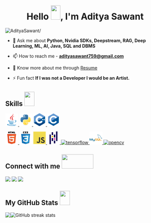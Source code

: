 <!-- <div align="center">
<img width="100%" height = "380px" src="https://images.idgesg.net/images/article/2020/05/sale_25313_primary_image_wide-100842650-large.jpg" alt="cover" />
</div> -->

<h1 align="center">Hello <img src="https://github.com/Ashutosh00710/Ashutosh00710/blob/master/wave.gif" width="30px" height="45"
         width="45">, I'm Aditya Sawant</h1>

<!-- ![visitors](https://visitor-badge.glitch.me/badge?page_id=adityaasawant) -->
<p align="left"> <img src=https://komarev.com/ghpvc/?username=adityaasawant alt=AdityaSawant/> </p>

<!-- <p align="center"> <img src="https://komarev.com/ghpvc/?username=adityaasawant&label=Profile%20views&color=blueviolet&style=flat" alt="adityaasawant" /> </p>

<p align="center"> <a href="https://github.com/ryo-ma/github-profile-trophy"><img src="https://github-profile-trophy.vercel.app/?username=adityaasawant" alt="adityaasawant" /></a> </p>
 -->
<!-- <p align="left"> <a href="https://twitter.com/AdityaASawant1" target="blank"><img src="https://img.shields.io/twitter/follow/AdityaASawant1?logo=twitter&style=for-the-badge" alt="AdityaASawant1" /></a> </p> -->
<!--
[![Website](https://img.shields.io/website?label=nikhilmane.com&style=for-the-badge&url=https%3A%2F%2Fnikhilmane.com)](https://)-->
<!--
[![Twitter Follow](https://img.shields.io/twitter/follow/AdityaASawant1?color=1DA1F2&logo=twitter&style=for-the-badge)](https://twitter.com/AdityaASawant1)
<!--
- 🔭 I just launched my website: [Portfolio]()

- 🔭 I’m currently working as a **Machine Learning Engineer** at **Quantiphi**
<!-- 
- 🌱 I’m currently learning **React.js, Node.js** -->

- 💬 Ask me about **Python, Nvidia SDKs, Deepstream, RAG, Deep Learning, ML, AI, Java, SQL and DBMS**

- 📫 How to reach me - **adityasawant759@gmail.com**
<!-- 
- 👯 I’m looking to collaborate on Web Development projects, any language is welcome! -->

- 📄 Know more about me through [Resume](https://drive.google.com/file/d/1PYIkup3VNq7qi-m3zat_4rF134huCb_f/view?usp=sharing)

- ⚡ Fun fact **If I was not a Developer I would be an Artist.**

<h2> Skills <img src = "https://media2.giphy.com/media/QssGEmpkyEOhBCb7e1/giphy.gif?cid=ecf05e47a0n3gi1bfqntqmob8g9aid1oyj2wr3ds3mg700bl&rid=giphy.gif" width = 32px  height="45"
         width="45"> </h2>

<a href="https://www.java.com" target="_blank"> <img src="https://raw.githubusercontent.com/devicons/devicon/master/icons/java/java-original.svg" alt="java" width="40" height="40"/> </a>
<a href="https://www.python.org" target="_blank"> <img src="https://raw.githubusercontent.com/devicons/devicon/master/icons/python/python-original.svg" alt="python" width="40" height="40"/> </a> <a href="https://www.w3schools.com/cpp/" target="_blank" rel="noreferrer"> <img src="https://raw.githubusercontent.com/devicons/devicon/master/icons/cplusplus/cplusplus-original.svg" alt="cplusplus" width="40" height="40"/> </a> <a href="https://www.w3schools.com/css/" target="_blank" rel="noreferrer"> <a href="https://www.cprogramming.com/" target="_blank" rel="noreferrer"> <img src="https://raw.githubusercontent.com/devicons/devicon/master/icons/c/c-original.svg" alt="c" width="40" height="40"/> </a> <p align="left">  <a href="https://www.w3.org/html/" target="_blank" rel="noreferrer"> <img src="https://raw.githubusercontent.com/devicons/devicon/master/icons/html5/html5-original-wordmark.svg" alt="html5" width="40" height="40"/> </a><img src="https://raw.githubusercontent.com/devicons/devicon/master/icons/css3/css3-original-wordmark.svg" alt="css3" width="40" height="40"/> </a> <a href="https://developer.mozilla.org/en-US/docs/Web/JavaScript" target="_blank" rel="noreferrer"> <img src="https://raw.githubusercontent.com/devicons/devicon/master/icons/javascript/javascript-original.svg" alt="javascript" width="40" height="40"/> </a> <a href="https://pandas.pydata.org/" target="_blank" rel="noreferrer"> <img src="https://raw.githubusercontent.com/devicons/devicon/2ae2a900d2f041da66e950e4d48052658d850630/icons/pandas/pandas-original.svg" alt="pandas" width="40" height="40"/> </a> <a href="https://www.tensorflow.org" target="_blank" rel="noreferrer"> <img src="https://www.vectorlogo.zone/logos/tensorflow/tensorflow-icon.svg" alt="tensorflow" width="40" height="40"/> </a> <a href="https://www.mysql.com/" target="_blank"> <img src="https://raw.githubusercontent.com/devicons/devicon/master/icons/mysql/mysql-original-wordmark.svg" alt="mysql" width="40" height="40"/> </a> <a href="https://opencv.org/" target="_blank"> <img src="https://www.vectorlogo.zone/logos/opencv/opencv-icon.svg" alt="opencv" width="40" height="40"/> </a></p>

<!-- ![HTML5](https://img.shields.io/badge/-HTML5-%23E44D27?style=for-the-badge&logo=html5&logoColor=ffffff)
![CSS3](https://img.shields.io/badge/-CSS3-%231572B6?style=for-the-badge&logo=css3)
![JavaScript](https://img.shields.io/badge/-JavaScript-%23F7DF1C?style=for-the-badge&logo=javascript&logoColor=000000&labelColor=%23F7DF1C&color=%23FFCE5A)
![Git](https://img.shields.io/badge/-Git-%23F05032?style=for-the-badge&logo=git&logoColor=%23ffffff)
<a href="https://scikit-learn.org/" target="_blank"> <img src="https://upload.wikimedia.org/wikipedia/commons/0/05/Scikit_learn_logo_small.svg" alt="scikit_learn" width="40" height="40"/> </a>
 ![React](https://img.shields.io/badge/-ReactJS-61DAFB?style=for-the-badge&logo=react&logoColor=ffffff)
![VS Code](http://img.shields.io/badge/-VS%20Code-007ACC?style=for-the-badge&logo=visual-studio-code&logoColor=ffffff)
![Firebase](https://img.shields.io/badge/-Firebase-FFCA28?style=for-the-badge&logo=firebase&logoColor=ffffff)     
![MongoDB](https://img.shields.io/badge/MongoDB-4EA94B?style=for-the-badge&logo=mongodb&logoColor=white)
<img align="left" src="https://github-readme-stats.vercel.app/api/top-langs?username=adityaasawant&show_icons=true&theme=vue-dark&hide_border=true"/> 
![GitHub](https://img.shields.io/badge/-GitHub-181717?style=for-the-badge&logo=github)
![Nodejs](https://img.shields.io/badge/-Nodejs-339933?style=for-the-badge&logo=Node.js&logoColor=ffffff)
![Npm](https://img.shields.io/badge/-npm-CB3837?style=for-the-badge&logo=npm)
<a href="https://www.selenium.dev" target="_blank"> <img src="https://raw.githubusercontent.com/detain/svg-logos/780f25886640cef088af994181646db2f6b1a3f8/svg/selenium-logo.svg" alt="selenium" width="40" height="40"/> </a>-->

<h2> Connect with me <img src='https://raw.githubusercontent.com/ShahriarShafin/ShahriarShafin/main/Assets/handshake.gif' width="100px"  height="45"
         width="45"> </h2>
<a href = 'https://www.linkedin.com/in/aditya-a-sawant'> <img width = '32px' align= 'center' src="https://raw.githubusercontent.com/rahulbanerjee26/githubAboutMeGenerator/main/icons/linked-in-alt.svg"/></a> 
<a href = 'https://twitter.com/AdityaASawant1'> <img width = '32px' align= 'center' src="https://raw.githubusercontent.com/rahulbanerjee26/githubAboutMeGenerator/main/icons/twitter.svg"/></a> 
<!-- <a href = 'https://sristi2705.medium.com/'> <img width = '32px' align= 'center' src="https://raw.githubusercontent.com/rahulbanerjee26/githubAboutMeGenerator/main/icons/medium.svg"/></a> 
<a href = 'https://sristi-chowdhury.netlify.app/'> <img width = '32px' align= 'center' src="https://raw.githubusercontent.com/rahulbanerjee26/githubAboutMeGenerator/main/icons/portfolio.png"/></a>  -->
<a href = 'https://github.com/adityaasawant'> <img width = '32px' align= 'center' src="https://raw.githubusercontent.com/rahulbanerjee26/githubAboutMeGenerator/main/icons/github.svg"/></a> 

<h2> My GitHub Stats <img src='https://media1.giphy.com/media/du3J3cXyzhj75IOgvA/giphy.gif?cid=ecf05e47x2g034i9pzwtzzsd3xgg2w9nr94t4tflbbgo3008&rid=giphy.gif' width='32px'  height="45"
         width="45"> </h2>

<a href="https://github.com/anuraghazra/github-readme-stats">
<img align="left" src="https://github-readme-stats.vercel.app/api?username=adityaasawant&count_private=true&show_icons=true&theme=algolia" />
</a>

![GitHub streak stats](https://github-readme-streak-stats.herokuapp.com/?user=adityaasawant&theme=algolia&include_all_commits=true&count_private=true)
<!-- <a href="https://github.com/anuraghazra/convoychat">
<img align="center" src="https://github-readme-stats.vercel.app/api/top-langs/?username=adityaasawant&theme=radical" />
</a> -->

<!-- 
![GitHub stats](https://github-readme-stats-eight-theta.vercel.app/api?username=adityaasawant&show_icons=true&theme=algolia&include_all_commits=true&count_private=true)
<a href="https://github.com/anuraghazra/convoychat"> <img align="center" src="https://github-readme-stats.vercel.app/api/top-langs/?username=adityaasawant&theme=radical" />
</a>
![GitHub streak stats](https://github-readme-streak-stats.herokuapp.com/?user=adityaasawant&theme=algolia&include_all_commits=true&count_private=true)
  
 <img height="175em" src="https://github-readme-stats-eight-theta.vercel.app/api?username=adityaasawant&show_icons=true&theme=algolia&include_all_commits=true&count_private=true"/>
<img height="175em" src="https://github-readme-stats-eight-theta.vercel.app/api/top-langs/?username=adityaasawant&layout=compact&langs_count=8&theme=algolia"/>  
<p align="center"> 
<img align="center" src="https://github-readme-stats.vercel.app/api?username=adityaasawant&count_private=true&show_icons=true&theme=vue-dark&hide_border=true" height="205">
</p>
<p align="center"> 
<img align="center" src="https://github-readme-streak-stats.herokuapp.com/?user=adityaasawant&&count_private=true&show_icons=true&theme=vue-dark&hide_border=true" alt="adityaasawant"></p>
<p align="center">
<a href="https://www.linkedin.com/in/aditya-a-sawant/" target="_blank"><img src="https://img.shields.io/badge/LinkedIn-0077B5?style=for-the-badge&logo=linkedin&logoColor=white" alt="LinkedIn"></a>
<a href="mailto:adtyasawant759@gmail.com" target="_blank"><img src="https://img.shields.io/badge/Gmail-D14836?style=for-the-badge&logo=gmail&logoColor=white" alt="Email"></a>
</p> -->
<!-- <h2> Some Programming Humor for you <img align ='center' src='https://media2.giphy.com/media/UQDSBzfyiBKvgFcSTw/giphy.gif?cid=ecf05e47p3cd513axbek3f56ti3jzizq8hincw20jauyyfyw&rid=giphy.gif' width = '32px'></h2>

![Jokes Card](https://readme-jokes.vercel.app/api?theme=highcontrast) -->
